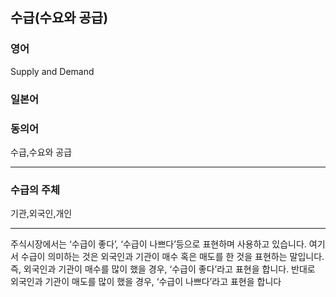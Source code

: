 
## 수급(수요와 공급)


### 영어

Supply and Demand

### 일본어

### 동의어

수급,수요와 공급


---

### 수급의 주체

기관,외국인,개인


---

주식시장에서는 ‘수급이 좋다’, ‘수급이 나쁘다’등으로 표현하며 사용하고 있습니다. 여기서 수급이 의미하는 것은 외국인과 기관이 매수 혹은 매도를 한 것을 표현하는 말입니다. 즉, 외국인과 기관이 매수를 많이 했을 경우, ‘수급이 좋다’라고 표현을 합니다. 반대로 외국인과 기관이 매도를 많이 했을 경우, ‘수급이 나쁘다’라고 표현을 합니다

[나무위키 수급]: https://namu.wiki/w/%EC%88%98%EA%B8%89
